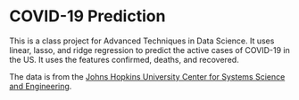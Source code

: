 # COVID-19 Prediction

This is a class project for Advanced Techniques in Data Science. It uses linear, lasso, and ridge regression to predict the active cases of COVID-19 in the US. It uses the features confirmed, deaths, and recovered.

The data is from the [Johns Hopkins University Center for Systems Science and Engineering](https://github.com/CSSEGISandData/COVID-19).
